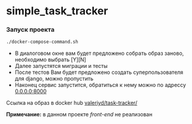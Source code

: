 # simple_task_tracker
### Запуск проекта
```bash
./docker-compose-command.sh
```

- В диалоговом окне вам будет предложено собрать образ заново, необходимо выбрать [Y][N]
- Далее запустятся миграции и тесты
- После тестов Вам будет предложено создать суперпользователя для django, можно пропустить
- Наконец сервис запустится, обратиться к нему можно по адрессу [0.0.0.0:8000](http://0.0.0.0:8000)

Ссылка на образ в docker hub [valeriyd/task-tracker/](https://hub.docker.com/r/valeriyd/task-tracker/)

**Примечание:** в данном проекте _front-end_ не реализован